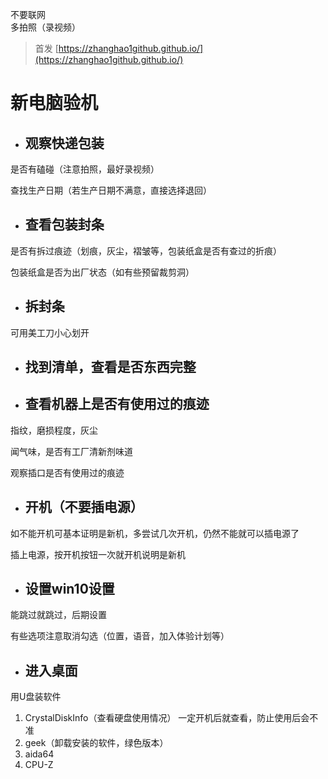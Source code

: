 不要联网  
多拍照（录视频）  
<!--more-->

> 首发 [https://zhanghao1github.github.io/](https://zhanghao1github.github.io/)

# 新电脑验机

- ## 观察快递包装

是否有磕碰（注意拍照，最好录视频）

查找生产日期（若生产日期不满意，直接选择退回）

- ## 查看包装封条

是否有拆过痕迹（划痕，灰尘，褶皱等，包装纸盒是否有查过的折痕）

包装纸盒是否为出厂状态（如有些预留裁剪洞）

- ## 拆封条

可用美工刀小心划开

- ## 找到清单，查看是否东西完整

- ## 查看机器上是否有使用过的痕迹

指纹，磨损程度，灰尘

闻气味，是否有工厂清新剂味道

观察插口是否有使用过的痕迹

- ## 开机（不要插电源）

如不能开机可基本证明是新机，多尝试几次开机，仍然不能就可以插电源了

插上电源，按开机按钮一次就开机说明是新机

- ## 设置win10设置

能跳过就跳过，后期设置

有些选项注意取消勾选（位置，语音，加入体验计划等）

- ## 进入桌面

用U盘装软件

1. CrystalDiskInfo（查看硬盘使用情况）  一定开机后就查看，防止使用后会不准
2. geek（卸载安装的软件，绿色版本）
3. aida64
4. CPU-Z

